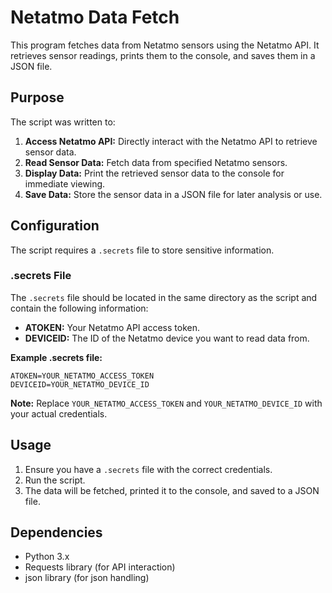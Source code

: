 # Netatmo Data Fetch

This program fetches data from Netatmo sensors using the Netatmo API. It retrieves sensor readings, prints them to the console, and saves them in a JSON file.

## Purpose

The script was written to:

1.  **Access Netatmo API:** Directly interact with the Netatmo API to retrieve sensor data.
2.  **Read Sensor Data:** Fetch data from specified Netatmo sensors.
3.  **Display Data:** Print the retrieved sensor data to the console for immediate viewing.
4.  **Save Data:** Store the sensor data in a JSON file for later analysis or use.

## Configuration

The script requires a `.secrets` file to store sensitive information.

### .secrets File

The `.secrets` file should be located in the same directory as the script and contain the following information:

*   **ATOKEN:** Your Netatmo API access token.
*   **DEVICEID:** The ID of the Netatmo device you want to read data from.

**Example .secrets file:**

```
ATOKEN=YOUR_NETATMO_ACCESS_TOKEN
DEVICEID=YOUR_NETATMO_DEVICE_ID
```

**Note:** Replace `YOUR_NETATMO_ACCESS_TOKEN` and `YOUR_NETATMO_DEVICE_ID` with your actual credentials.

## Usage

1.  Ensure you have a `.secrets` file with the correct credentials.
2.  Run the script.
3.  The data will be fetched, printed it to the console, and saved to a JSON file.

## Dependencies

*   Python 3.x
*   Requests library (for API interaction)
*   json library (for json handling)
